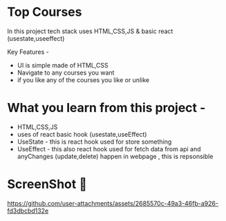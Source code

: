 # Top Courses
In this project tech stack uses HTML,CSS,JS & basic react (usestate,useeffect)

Key Features -
* UI is simple made of HTML,CSS 
* Navigate to any courses you want 
* if you like any of the courses you like or unlike 


# What you learn from this project -
* HTML,CSS,JS
* uses of react basic hook (usestate,useEffect)
* UseState - this is react hook used for store something
*  UseEffect - this also react hook used for fetch data from api and anyChanges (update,delete) happen in webpage , this is repsonsible


# ScreenShot 🎥

https://github.com/user-attachments/assets/2685570c-49a3-46fb-a926-fd3dbcbd132e

